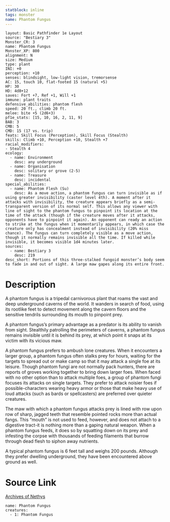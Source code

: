 ```yaml
---
statblock: inline
tags: monster
name: Phantom Fungus
---
```

```statblock
layout: Basic Pathfinder 1e Layout
source: "Bestiary 3"
Monster_CR: 3
name: Phantom Fungus
Monster_XP: 800
alignment: N
size: Medium
type: plant
INI: +0
perception: +10
senses: blindsight, low-light vision, tremorsense
AC: 15, touch 10, flat-footed 15 (natural +5)
HP: 30
HD: 4d8+12
saves: Fort +7, Ref +1, Will +1
immune: plant traits
defensive_abilities: phantom flesh
speed: 20 ft., climb 20 ft.
melee: bite +5 (2d6+3)
pf1e_stats: [15, 10, 16, 2, 11, 9]
BAB: 3
CMB: 5
CMD: 15 (17 vs. trip)
feats: Skill Focus (Perception), Skill Focus (Stealth)
skills: Climb +10, Perception +10, Stealth +7
racial_modifiers:
- Stealth 4
ecology:
  - name: Environment
    desc: any underground
  - name: Organisation
    desc: solitary or grove (2-5)
  - name: Treasure
    desc: incidental
special_abilities:
  - name: Phantom Flesh (Su)
    desc: As a move action, a phantom fungus can turn invisible as if using greater invisibility (caster level 4th). A moment after it attacks with invisibility, the creature appears briefly as a semi-transparent version of its normal self. This allows any viewer with line of sight to the phantom fungus to pinpoint its location at the time of the attack (though if the creature moves after it attacks, opponents have to pinpoint it again). An opponent can ready an action to strike at the fungus when it momentarily appears, in which case the creature only has concealment instead of invisibility (20% miss chance). The fungus can turn completely visible as a move action, though it normally remains invisible all the time. If killed while invisible, it becomes visible 1d4 minutes later.
sources:
  - name: Bestiary 3
    desc: 219
desc_short: Portions of this three-stalked fungoid monster’s body seem to fade in and out of sight. A large maw gapes along its entire front.
```
# Description
A phantom fungus is a tripedal carnivorous plant that roams the vast and deep underground caverns of the world. It wanders in search of food, using its rootlike feet to detect movement along the cavern floors and the sensitive tendrils surrounding its mouth to pinpoint prey.

A phantom fungus’s primary advantage as a predator is its ability to vanish from sight. Stealthily patrolling the perimeters of caverns, a phantom fungus remains invisible until it is behind its prey, at which point it snaps at its victim with its vicious maw.

A phantom fungus prefers to ambush lone creatures. When it encounters a larger group, a phantom fungus often stalks prey for hours, waiting for the targets to spread out or make camp so that it may attack a single foe at its leisure. Though phantom fungi are not normally pack hunters, there are reports of groves working together to bring down larger foes. When faced with no other option than to attack multiple foes, a group of phantom fungi focuses its attacks on single targets. They prefer to attack noisier foes if possible-characters wearing heavy armor or those that make heavy use of loud attacks (such as bards or spellcasters) are preferred over quieter creatures.

The maw with which a phantom fungus attacks prey is lined with row upon row of sharp, jagged teeth that resemble pointed rocks more than actual fangs. This “mouth” is not used to feed, however, and does not attach to a digestive tract-it is nothing more than a gaping natural weapon. When a phantom fungus feeds, it does so by squatting down on its prey and infesting the corpse with thousands of feeding filaments that burrow through dead flesh to siphon away nutrients.

A typical phantom fungus is 6 feet tall and weighs 200 pounds. Although they prefer dwelling underground, they have been encountered above ground as well.
# Source Link
[Archives of Nethys](https://aonprd.com/MonsterDisplay.aspx?ItemName=Phantom%20Fungus)
```encounter-table
name: Phantom Fungus
creatures:
  - 1: Phantom Fungus
```
